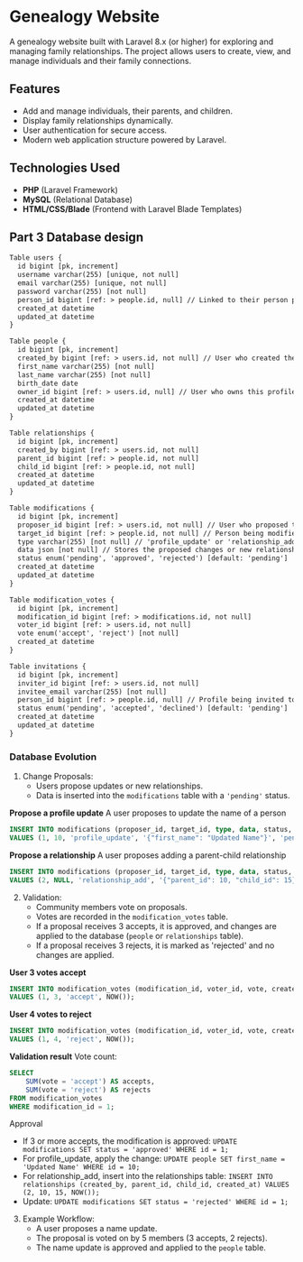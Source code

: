 # Genealogy Website

A genealogy website built with Laravel 8.x (or higher) for exploring and managing family relationships. The project allows users to create, view, and manage individuals and their family connections.

## Features

- Add and manage individuals, their parents, and children.
- Display family relationships dynamically.
- User authentication for secure access.
- Modern web application structure powered by Laravel.

## Technologies Used

- **PHP** (Laravel Framework)
- **MySQL** (Relational Database)
- **HTML/CSS/Blade** (Frontend with Laravel Blade Templates)

## Part 3 Database design
```txt
Table users {
  id bigint [pk, increment]
  username varchar(255) [unique, not null]
  email varchar(255) [unique, not null]
  password varchar(255) [not null]
  person_id bigint [ref: > people.id, null] // Linked to their person profile if applicable
  created_at datetime
  updated_at datetime
}

Table people {
  id bigint [pk, increment]
  created_by bigint [ref: > users.id, not null] // User who created the profile
  first_name varchar(255) [not null]
  last_name varchar(255) [not null]
  birth_date date
  owner_id bigint [ref: > users.id, null] // User who owns this profile
  created_at datetime
  updated_at datetime
}

Table relationships {
  id bigint [pk, increment]
  created_by bigint [ref: > users.id, not null]
  parent_id bigint [ref: > people.id, not null]
  child_id bigint [ref: > people.id, not null]
  created_at datetime
  updated_at datetime
}

Table modifications {
  id bigint [pk, increment]
  proposer_id bigint [ref: > users.id, not null] // User who proposed the change
  target_id bigint [ref: > people.id, not null] // Person being modified
  type varchar(255) [not null] // 'profile_update' or 'relationship_add'
  data json [not null] // Stores the proposed changes or new relationship
  status enum('pending', 'approved', 'rejected') [default: 'pending']
  created_at datetime
  updated_at datetime
}

Table modification_votes {
  id bigint [pk, increment]
  modification_id bigint [ref: > modifications.id, not null]
  voter_id bigint [ref: > users.id, not null]
  vote enum('accept', 'reject') [not null]
  created_at datetime
}

Table invitations {
  id bigint [pk, increment]
  inviter_id bigint [ref: > users.id, not null]
  invitee_email varchar(255) [not null]
  person_id bigint [ref: > people.id, null] // Profile being invited to
  status enum('pending', 'accepted', 'declined') [default: 'pending']
  created_at datetime
  updated_at datetime
}
```
### Database Evolution 
1. Change Proposals:
    - Users propose updates or new relationships. 
    - Data is inserted into the `modifications` table with a `'pending'` status.

**Propose a profile update**
A user proposes to update the name of a person
```sql
INSERT INTO modifications (proposer_id, target_id, type, data, status, created_at) 
VALUES (1, 10, 'profile_update', '{"first_name": "Updated Name"}', 'pending', NOW());

```
**Propose a relationship**
A user proposes adding a parent-child relationship
```sql
INSERT INTO modifications (proposer_id, target_id, type, data, status, created_at)
VALUES (2, NULL, 'relationship_add', '{"parent_id": 10, "child_id": 15}', 'pending', NOW());

```
    
2. Validation:
    - Community members vote on proposals.
    - Votes are recorded in the `modification_votes` table.
    - If a proposal receives 3 accepts, it is approved, and changes are applied to the database (`people` or `relationships` table).
    - If a proposal receives 3 rejects, it is marked as 'rejected' and no changes are applied.

**User 3 votes accept**
```sql
INSERT INTO modification_votes (modification_id, voter_id, vote, created_at)
VALUES (1, 3, 'accept', NOW());
```

**User 4 votes to reject**
```sql
INSERT INTO modification_votes (modification_id, voter_id, vote, created_at)
VALUES (1, 4, 'reject', NOW());
```

**Validation result**
Vote count:
```sql
SELECT 
    SUM(vote = 'accept') AS accepts,
    SUM(vote = 'reject') AS rejects
FROM modification_votes
WHERE modification_id = 1;
```

Approval
- If 3 or more accepts, the modification is approved: `UPDATE modifications SET status = 'approved' WHERE id = 1;`
- For profile_update, apply the change: `UPDATE people SET first_name = 'Updated Name' WHERE id = 10;`
- For relationship_add, insert into the relationships table: `INSERT INTO relationships (created_by, parent_id, child_id, created_at) VALUES (2, 10, 15, NOW());`
- Update: `UPDATE modifications SET status = 'rejected' WHERE id = 1;`


3. Example Workflow:
    - A user proposes a name update.
    - The proposal is voted on by 5 members (3 accepts, 2 rejects).
    - The name update is approved and applied to the `people` table.
